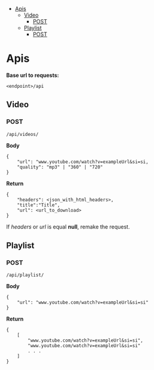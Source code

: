 - [Apis](#apis)
  - [Video](#video)
    - [POST](#post)
  - [Playlist](#playlist)
    - [POST](#post-1)


# Apis

**Base url to requests:**

```
<endpoint>/api
```

## Video

### POST

```
/api/videos/
```

**Body**

```
{
    "url": "www.youtube.com/watch?v=exampleUrl&si=si,
    "quality": "mp3" | "360" | "720"
}
```

**Return**

```
{
    "headers": <json_with_html_headers>,
    "title":"Title",
    "url": <url_to_download>
}
```

If *headers* or *url* is equal **null**, remake the request.

## Playlist

### POST

```
/api/playlist/
```

**Body**

```
{
    "url": "www.youtube.com/watch?v=exampleUrl&si=si"
}
```

**Return**

```
{
    [
        "www.youtube.com/watch?v=exampleUrl&si=si",
        "www.youtube.com/watch?v=exampleUrl&si=si"
        . . .
    ]
}
```